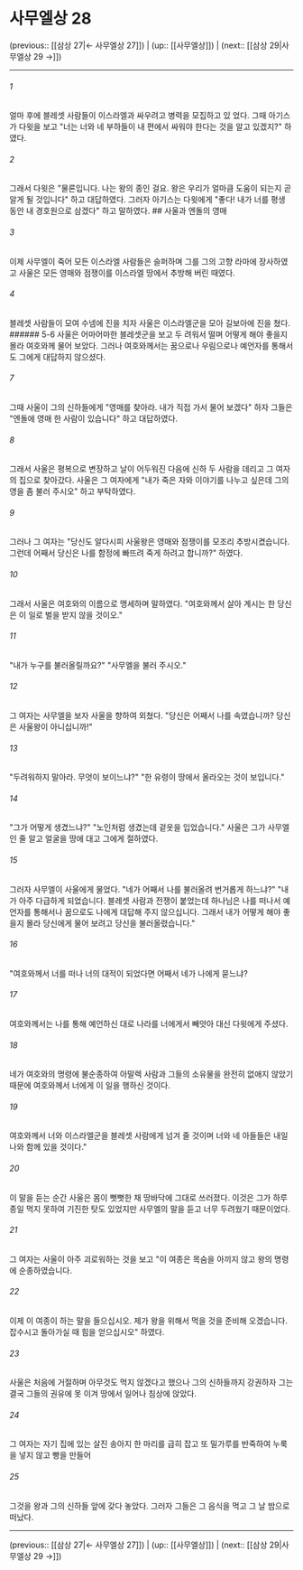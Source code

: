 # 사무엘상 28

(previous:: [[삼상 27|← 사무엘상 27]]) | (up:: [[사무엘상]]) | (next:: [[삼상 29|사무엘상 29 →]])

***




###### 1 

얼마 후에 블레셋 사람들이 이스라엘과 싸우려고 병력을 모집하고 있 었다. 그때 아기스가 다윗을 보고 "너는 너와 네 부하들이 내 편에서 싸워야 한다는 것을 알고 있겠지?" 하였다. 



###### 2 

그래서 다윗은 "물론입니다. 나는 왕의 종인 걸요. 왕은 우리가 얼마큼 도움이 되는지 곧 알게 될 것입니다" 하고 대답하였다. 그러자 아기스는 다윗에게 "좋다! 내가 너를 평생 동안 내 경호원으로 삼겠다" 하고 말하였다. ## 사울과 엔돌의 영매 



###### 3 

이제 사무엘이 죽어 모든 이스라엘 사람들은 슬퍼하며 그를 그의 고향 라마에 장사하였고 사울은 모든 영매와 점쟁이를 이스라엘 땅에서 추방해 버린 때였다. 



###### 4 

블레셋 사람들이 모여 수넴에 진을 치자 사울은 이스라엘군을 모아 길보아에 진을 쳤다. ###### 5-6 사울은 어마어마한 블레셋군을 보고 두 려워서 떨며 어떻게 해야 좋을지 몰라 여호와께 물어 보았다. 그러나 여호와께서는 꿈으로나 우림으로나 예언자를 통해서도 그에게 대답하지 않으셨다. 



###### 7 

그때 사울이 그의 신하들에게 "영매를 찾아라. 내가 직접 가서 물어 보겠다" 하자 그들은 "엔돌에 영매 한 사람이 있습니다" 하고 대답하였다. 



###### 8 

그래서 사울은 평복으로 변장하고 날이 어두워진 다음에 신하 두 사람을 데리고 그 여자의 집으로 찾아갔다. 사울은 그 여자에게 "내가 죽은 자와 이야기를 나누고 싶은데 그의 영을 좀 불러 주시오" 하고 부탁하였다. 



###### 9 

그러나 그 여자는 "당신도 알다시피 사울왕은 영매와 점쟁이를 모조리 추방시켰습니다. 그런데 어째서 당신은 나를 함정에 빠뜨려 죽게 하려고 합니까?" 하였다. 



###### 10 

그래서 사울은 여호와의 이름으로 맹세하며 말하였다. "여호와께서 살아 계시는 한 당신은 이 일로 벌을 받지 않을 것이오." 



###### 11 

"내가 누구를 불러올릴까요?" "사무엘을 불러 주시오." 



###### 12 

그 여자는 사무엘을 보자 사울을 향하여 외쳤다. "당신은 어째서 나를 속였습니까? 당신은 사울왕이 아니십니까!" 



###### 13 

"두려워하지 말아라. 무엇이 보이느냐?" "한 유령이 땅에서 올라오는 것이 보입니다." 



###### 14 

"그가 어떻게 생겼느냐?" "노인처럼 생겼는데 겉옷을 입었습니다." 사울은 그가 사무엘인 줄 알고 얼굴을 땅에 대고 그에게 절하였다. 



###### 15 

그러자 사무엘이 사울에게 물었다. "네가 어째서 나를 불러올려 번거롭게 하느냐?" "내가 아주 다급하게 되었습니다. 블레셋 사람과 전쟁이 붙었는데 하나님은 나를 떠나서 예언자를 통해서나 꿈으로도 나에게 대답해 주지 않으십니다. 그래서 내가 어떻게 해야 좋을지 몰라 당신에게 물어 보려고 당신을 불러올렸습니다." 



###### 16 

"여호와께서 너를 떠나 너의 대적이 되었다면 어째서 네가 나에게 묻느냐? 



###### 17 

여호와께서는 나를 통해 예언하신 대로 나라를 너에게서 빼앗아 대신 다윗에게 주셨다. 



###### 18 

네가 여호와의 명령에 불순종하여 아말렉 사람과 그들의 소유물을 완전히 없애지 않았기 때문에 여호와께서 너에게 이 일을 행하신 것이다. 



###### 19 

여호와께서 너와 이스라엘군을 블레셋 사람에게 넘겨 줄 것이며 너와 네 아들들은 내일 나와 함께 있을 것이다." 



###### 20 

이 말을 듣는 순간 사울은 몸이 뻣뻣한 채 땅바닥에 그대로 쓰러졌다. 이것은 그가 하루 종일 먹지 못하여 기진한 탓도 있었지만 사무엘의 말을 듣고 너무 두려웠기 때문이었다. 



###### 21 

그 여자는 사울이 아주 괴로워하는 것을 보고 "이 여종은 목숨을 아끼지 않고 왕의 명령에 순종하였습니다. 



###### 22 

이제 이 여종이 하는 말을 들으십시오. 제가 왕을 위해서 먹을 것을 준비해 오겠습니다. 잡수시고 돌아가실 때 힘을 얻으십시오" 하였다. 



###### 23 

사울은 처음에 거절하며 아무것도 먹지 않겠다고 했으나 그의 신하들까지 강권하자 그는 결국 그들의 권유에 못 이겨 땅에서 일어나 침상에 앉았다. 



###### 24 

그 여자는 자기 집에 있는 살진 송아지 한 마리를 급히 잡고 또 밀가루를 반죽하여 누룩을 넣지 않고 빵을 만들어 



###### 25 

그것을 왕과 그의 신하들 앞에 갖다 놓았다. 그러자 그들은 그 음식을 먹고 그 날 밤으로 떠났다.

***

(previous:: [[삼상 27|← 사무엘상 27]]) | (up:: [[사무엘상]]) | (next:: [[삼상 29|사무엘상 29 →]])
